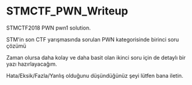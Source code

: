 # STMCTF_PWN_Writeup

STMCTF2018 PWN pwn1 solution. 

STM'in son CTF yarışmasında sorulan PWN kategorisinde birinci soru çözümü

Zaman olursa daha kolay ve daha basit olan ikinci soru için de detaylı bir yazı hazırlayacağım.

Hata/Eksik/Fazla/Yanlış olduğunu düşündüğünüz şeyi lütfen bana iletin. 
